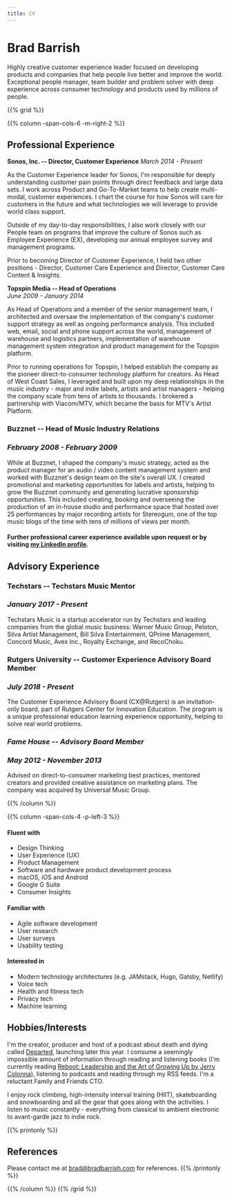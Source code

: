 ```yaml
---
title: CV
---
```


# Brad Barrish

Highly creative customer experience leader focused on developing products and companies that help people live better and improve the world. Exceptional people manager, team builder and problem solver with deep experience across consumer technology and products used by millions of people.

{{% grid %}}

{{% column -span-cols-6 -m-right-2 %}}

## Professional Experience

**Sonos, Inc. -- Director, Customer Experience**
_March 2014 - Present_

As the Customer Experience leader for Sonos, I'm responsible for deeply understanding customer pain points through direct feedback and large data sets. I work across Product and Go-To-Market teams to help create multi-modal, customer experiences. I chart the course for how Sonos will care for customers in the future and what technologies we will leverage to provide world class support.

Outside of my day-to-day responsibilities, I also work closely with our People team on programs that improve the culture of Sonos such as Employee Experience (EX), developing our annual employee survey and management programs.

Prior to becoming Director of Customer Experience, I held two other positions - Director, Customer Care Experience and Director, Customer Care Content & Insights.<br/>

**Topspin Media -- Head of Operations** <br/>
_June 2009 - January 2014_

As Head of Operations and a member of the senior management team, I architected and oversaw the implementation of the company's customer support strategy as well as ongoing performance analysis. This included web, email, social and phone support across the world, management of warehouse and logistics partners, implementation of warehouse management system integration and product management for the Topspin platform.

Prior to running operations for Topspin, I helped establish the company as the pioneer direct-to-consumer technology platform for creators. As Head of West Coast Sales, I leveraged and built upon my deep relationships in the music industry - major and indie labels, artists and artist managers - helping the company scale from tens of artists to thousands. I brokered a partnership with Viacom/MTV, which became the basis for MTV's Artist Platform.

### **Buzznet -- Head of Music Industry Relations**

### _February 2008 - February 2009_

While at Buzznet, I shaped the company's music strategy, acted as the product manager for an audio / video content management system and worked with Buzznet's design team on the site's overall UX. I created promotional and marketing opportunities for labels and artists, helping to grow the Buzznet community and generating lucrative sponsorship opportunities. This included creating, booking and overseeing the production of an in-house studio and performance space that hosted over 25 performances by major recording artists for Stereogum, one of the top music blogs of the time with tens of millions of views per month.

#### Further professional career experience available upon request or by visiting [my LinkedIn profile](https://www.linkedin.com/in/bbarrish/).

## Advisory Experience

### **Techstars -- Techstars Music Mentor**

### _January 2017 - Present_

Techstars Music is a startup accelerator run by Techstars and leading companies from the global music business: Warner Music Group, Peloton, Silva Artist Management, Bill Silva Entertainment, QPrime Management, Concord Music, Avex Inc., Royalty Exchange, and RecoChoku.


### **Rutgers University -- Customer Experience Advisory Board Member**

### _July 2018 - Present_

The Customer Experience Advisory Board (CX@Rutgers) is an invitation-only board, part of Rutgers Center for Innovation Education. The program is a unique professional education learning experience opportunity, helping to solve real world problems.

### _**Fame House -- Advisory Board Member**_

### _May 2012 - November 2013_

Advised on direct-to-consumer marketing best practices, mentored creators and provided creative assistance on marketing plans. The company was acquired by Universal Music Group.

{{% /column %}}

{{% column -span-cols-4 -p-left-3 %}}

#### Fluent with

- Design Thinking
- User Experience (UX)
- Product Management
- Software and hardware product development process
- macOS, iOS and Android
- Google G Suite
- Consumer Insights

#### Familiar with

- Agile software development
- User research
- User surveys
- Usability testing

#### Interested in

- Modern technology architectures (e.g. JAMstack, Hugo, Gatsby, Netlify)
- Voice tech
- Health and fitness tech
- Privacy tech
- Machine learning

## Hobbies/Interests

I'm the creator, producer and host of a podcast about death and dying called [Departed](https://departed.fm), launching later this year. I consume a seemingly impossible amount of information through reading and listening books (I'm currently reading [Reboot: Leadership and the Art of Growing Up by Jerry Colonna](https://amzn.to/2LIbSan)), listening to podcasts and reading through my RSS feeds. I'm a reluctant Family and Friends CTO.

I enjoy rock climbing, high-intensity interval training (HIIT), skateboarding and snowboarding and all the gear that goes along with the activities. I listen to music constantly - everything from classical to ambient electronic to avant-garde jazz to indie rock.

{{% printonly %}}

## References

Please contact me at [brad@bradbarrish.com](mailto:brad@bradbarrish.com) for references. {{% /printonly %}}

{{% /column %}} {{% /grid %}}
